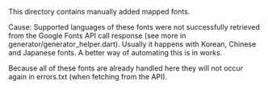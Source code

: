 This directory contains manually added mapped fonts.


Cause: Supported languages of these fonts were not successfully retrieved from the Google Fonts API call response (see more in generator/generator_helper.dart).
Usually it happens with Korean, Chinese and Japanese fonts. A better way of automating this is in works.


Because all of these fonts are already handled here they will not occur again in errors.txt (when fetching from the API).